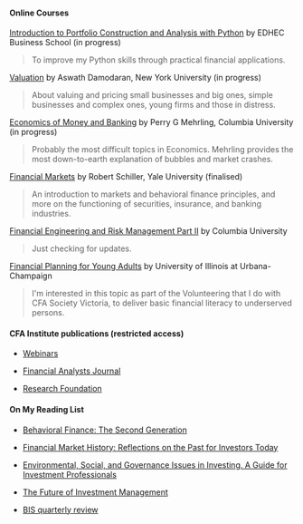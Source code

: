 #### Online Courses
[Introduction to Portfolio Construction and Analysis with Python](https://www.coursera.org/learn/introduction-portfolio-construction-python/home/welcome) by EDHEC Business School (in progress)

> To improve my Python skills through practical financial applications. 

[Valuation](http://pages.stern.nyu.edu/~adamodar/) by Aswath Damodaran, New York University (in progress)

> About valuing and pricing small businesses and big ones, simple businesses and complex ones, young firms and those in distress.


[Economics of Money and Banking](https://www.coursera.org/learn/money-banking) by Perry G Mehrling, Columbia University (in progress)

> Probably the most difficult topics in Economics. Mehrling provides the most down-to-earth explanation of bubbles and market crashes.


[Financial Markets](https://www.coursera.org/learn/financial-markets-global) by Robert Schiller, Yale University (finalised)

> An introduction to markets and behavioral finance principles, and more on the functioning of securities, insurance, and banking industries.


[Financial Engineering and Risk Management Part II](https://www.coursera.org/learn/financial-engineering-2/home/welcome) by Columbia University 

> Just checking for updates.

[Financial Planning for Young Adults](https://www.coursera.org/learn/financial-planning/home/welcome)
by University of Illinois at Urbana-Champaign

> I'm interested in this topic as part of the Volunteering that I do with CFA Society Victoria, to deliver basic financial literacy to underserved persons. 

#### CFA Institute publications (restricted access)
	
- [Webinars](https://www.cfainstitute.org/en/events/webinars)
	
- [Financial Analysts Journal](https://www.cfainstitute.org/en/research/financial-analysts-journal)
	
- [Research Foundation](https://www.cfainstitute.org/en/research/foundation/publications)

#### On My Reading List

- [Behavioral Finance: The Second Generation](https://www.cfainstitute.org/en/research/foundation/2019/behavioral-finance-the-second-generation)

- [Financial Market History: Reflections on the Past for Investors Today](https://www.cfainstitute.org/-/media/documents/book/rf-publication/2016/financial-market-history-full-book.ash)

- [Environmental, Social, and Governance Issues in Investing. A Guide for Investment Professionals](https://www.cfainstitute.org/-/media/documents/article/position-paper/esg-issues-in-investing-a-guide-for-investment-professionals.ashx)

- [The Future of Investment Management](https://www.cfainstitute.org/-/media/documents/book/rf-publication/2018/future-of-investment-management-kahn.ashx)

- [BIS quarterly review](https://www.bis.org/quarterlyreviews/index.htm?m=5%7C25%7C699)